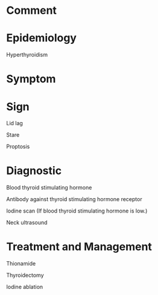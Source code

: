 # Comment

# Epidemiology

Hyperthyroidism

# Symptom

# Sign

Lid lag

Stare

Proptosis

# Diagnostic

Blood thyroid stimulating hormone

Antibody against thyroid stimulating hormone receptor

Iodine scan
(If blood thyroid stimulating hormone is low.)

Neck ultrasound

# Treatment and Management

Thionamide

Thyroidectomy

Iodine ablation
